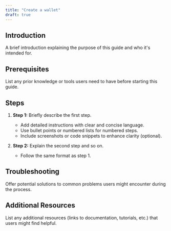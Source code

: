 ```yaml
---
title: "Create a wallet"
draft: true
---
```


## Introduction

A brief introduction explaining the purpose of this guide and who it's intended for. 

## Prerequisites

List any prior knowledge or tools users need to have before starting this guide.

## Steps

1. **Step 1:** Briefly describe the first step.
    * Add detailed instructions with clear and concise language. 
    * Use bullet points or numbered lists for numbered steps.
    * Include screenshots or code snippets to enhance clarity (optional).

2. **Step 2:** Explain the second step and so on.
    * Follow the same format as step 1.

## Troubleshooting

Offer potential solutions to common problems users might encounter during the process.

## Additional Resources

List any additional resources (links to documentation, tutorials, etc.) that users might find helpful.

